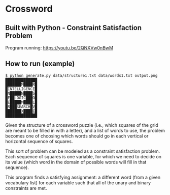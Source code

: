 # Crossword

## Built with Python - Constraint Satisfaction Problem
Program running: https://youtu.be/2QNXVw0nBwM

## How to run (example)

```
$ python generate.py data/structure1.txt data/words1.txt output.png
██████████████
███████M████R█
█INTELLIGENCE█
█N█████N████S█
█F██LOGIC███O█
█E█████M████L█
█R███SEARCH█V█
███████X████E█
██████████████

```

Given the structure of a crossword puzzle (i.e., which squares of the grid are meant to be filled in with a letter), and a list of words to use, the problem becomes one of choosing which words should go in each vertical or horizontal sequence of squares. 

This sort of problem can be modeled as a constraint satisfaction problem. 
Each sequence of squares is one variable, for which we need to decide on its value (which word in the domain of possible words will fill in that sequence). 

This program finds a satisfying assignment: a different word (from a given vocabulary list) for each variable such that all of the unary and binary constraints are met.

